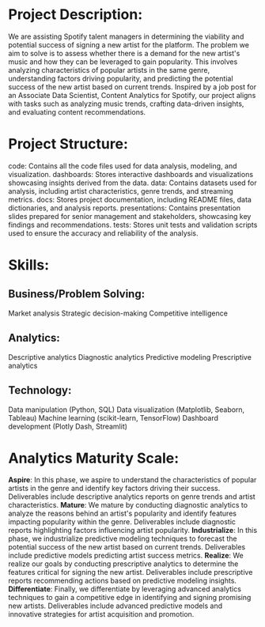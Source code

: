 # Project Description:

We are assisting Spotify talent managers in determining the viability and potential success of signing a new artist for the platform. The problem we aim to solve is to assess whether there is a demand for the new artist's music and how they can be leveraged to gain popularity. This involves analyzing characteristics of popular artists in the same genre, understanding factors driving popularity, and predicting the potential success of the new artist based on current trends. Inspired by a job post for an Associate Data Scientist, Content Analytics for Spotify, our project aligns with tasks such as analyzing music trends, crafting data-driven insights, and evaluating content recommendations.

# Project Structure:

code: Contains all the code files used for data analysis, modeling, and visualization.
dashboards: Stores interactive dashboards and visualizations showcasing insights derived from the data.
data: Contains datasets used for analysis, including artist characteristics, genre trends, and streaming metrics.
docs: Stores project documentation, including README files, data dictionaries, and analysis reports.
presentations: Contains presentation slides prepared for senior management and stakeholders, showcasing key findings and recommendations.
tests: Stores unit tests and validation scripts used to ensure the accuracy and reliability of the analysis.

# Skills:
## Business/Problem Solving:
Market analysis
Strategic decision-making
Competitive intelligence
## Analytics:
Descriptive analytics
Diagnostic analytics
Predictive modeling
Prescriptive analytics
## Technology:
Data manipulation (Python, SQL)
Data visualization (Matplotlib, Seaborn, Tableau)
Machine learning (scikit-learn, TensorFlow)
Dashboard development (Plotly Dash, Streamlit)

# Analytics Maturity Scale:
**Aspire**: In this phase, we aspire to understand the characteristics of popular artists in the genre and identify key factors driving their success. Deliverables include descriptive analytics reports on genre trends and artist characteristics.
**Mature**: We mature by conducting diagnostic analytics to analyze the reasons behind an artist's popularity and identify features impacting popularity within the genre. Deliverables include diagnostic reports highlighting factors influencing artist popularity.
**Industrialize**: In this phase, we industrialize predictive modeling techniques to forecast the potential success of the new artist based on current trends. Deliverables include predictive models predicting artist success metrics.
**Realize**: We realize our goals by conducting prescriptive analytics to determine the features critical for signing the new artist. Deliverables include prescriptive reports recommending actions based on predictive modeling insights.
**Differentiate**: Finally, we differentiate by leveraging advanced analytics techniques to gain a competitive edge in identifying and signing promising new artists. Deliverables include advanced predictive models and innovative strategies for artist acquisition and promotion.

